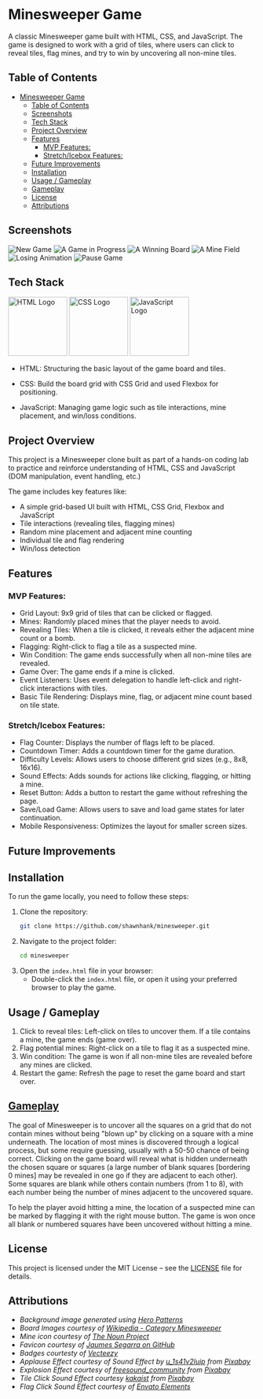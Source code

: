 
# Minesweeper Game 

A classic Minesweeper game built with HTML, CSS, and JavaScript. The game is designed to work with a grid of tiles, where users can click to reveal tiles, flag mines, and try to win by uncovering all non-mine tiles.


## Table of Contents
- [Minesweeper Game](#minesweeper-game)
  - [Table of Contents](#table-of-contents)
  - [Screenshots](#screenshots)
  - [Tech Stack](#tech-stack)
  - [Project Overview](#project-overview)
  - [Features](#features)
    - [MVP Features:](#mvp-features)
    - [Stretch/Icebox Features:](#stretchicebox-features)
  - [Future Improvements](#future-improvements)
  - [Installation](#installation)
  - [Usage / Gameplay](#usage--gameplay)
  - [Gameplay](#gameplay)
  - [License](#license)
  - [Attributions](#attributions)


## Screenshots

![New Game](https://github.com/shawnhank/ga-minesweeper-project/blob/main/app_shots/ms2.png)
![A Game in Progress](https://github.com/shawnhank/ga-minesweeper-project/blob/main/app_shots/ms5.png)
![A Winning Board](https://github.com/shawnhank/ga-minesweeper-project/blob/main/app_shots/ms7.png)
![A Mine Field](https://github.com/shawnhank/ga-minesweeper-project/blob/main/app_shots/%20ms1.png)
![Losing Animation](https://github.com/shawnhank/ga-minesweeper-project/blob/main/app_shots/ms3.png)
![Pause Game](https://github.com/shawnhank/ga-minesweeper-project/blob/main/app_shots/ms6.png)



## Tech Stack

<img src="https://github.com/shawnhank/ga-minesweeper-project/blob/main/images/HTML.png" alt="HTML Logo" width="120" /> <img src="https://github.com/shawnhank/ga-minesweeper-project/blob/main/images/CSS.svg" alt="CSS Logo" width="120" /> <img src="https://github.com/shawnhank/ga-minesweeper-project/blob/main/images/JS.png" alt="JavaScript Logo" width="120" />



- HTML: Structuring the basic layout of the game board and tiles.

- CSS: Build the board grid with CSS Grid and used Flexbox for positioning.
 
- JavaScript: Managing game logic such as tile interactions, mine placement, and win/loss conditions.


## Project Overview

This project is a Minesweeper clone built as part of a hands-on coding lab to practice and reinforce understanding of HTML, CSS and JavaScript (DOM manipulation, event handling, etc.) 

The game includes key features like:

- A simple grid-based UI built with HTML, CSS Grid, Flexbox and JavaScript
- Tile interactions (revealing tiles, flagging mines)
- Random mine placement and adjacent mine counting
- Individual tile and flag rendering
- Win/loss detection


## Features

### MVP Features:
- Grid Layout: 9x9 grid of tiles that can be clicked or flagged.
- Mines: Randomly placed mines that the player needs to avoid.
- Revealing Tiles: When a tile is clicked, it reveals either the adjacent mine count or a bomb.
- Flagging: Right-click to flag a tile as a suspected mine.
- Win Condition: The game ends successfully when all non-mine tiles are revealed.
- Game Over: The game ends if a mine is clicked.
- Event Listeners: Uses event delegation to handle left-click and right-click interactions with tiles.
- Basic Tile Rendering: Displays mine, flag, or adjacent mine count based on tile state.

### Stretch/Icebox Features:
- Flag Counter: Displays the number of flags left to be placed.
- Countdown Timer: Adds a countdown timer for the game duration.
- Difficulty Levels: Allows users to choose different grid sizes (e.g., 8x8, 16x16).
- Sound Effects: Adds sounds for actions like clicking, flagging, or hitting a mine.
- Reset Button: Adds a button to restart the game without refreshing the page.
- Save/Load Game: Allows users to save and load game states for later continuation.
- Mobile Responsiveness: Optimizes the layout for smaller screen sizes.

## Future Improvements

## Installation

To run the game locally, you need to follow these steps:

1. Clone the repository:
   ```bash
   git clone https://github.com/shawnhank/minesweeper.git
   ```
2. Navigate to the project folder:
   ```bash
   cd minesweeper
   ```
3. Open the `index.html` file in your browser:
   - Double-click the `index.html` file, or open it using your preferred browser to play the game.

## Usage / Gameplay

1. Click to reveal tiles: Left-click on tiles to uncover them. If a tile contains a mine, the game ends (game over).
2. Flag potential mines: Right-click on a tile to flag it as a suspected mine.
3. Win condition: The game is won if all non-mine tiles are revealed before any mines are clicked.
4. Restart the game: Refresh the page to reset the game board and start over.

## [Gameplay](https://en.wikipedia.org/wiki/Microsoft_Minesweeper)
The goal of Minesweeper is to uncover all the squares on a grid that do not contain mines without being "blown up" by clicking on a square with a mine underneath. The location of most mines is discovered through a logical process, but some require guessing, usually with a 50-50 chance of being correct. Clicking on the game board will reveal what is hidden underneath the chosen square or squares (a large number of blank squares [bordering 0 mines] may be revealed in one go if they are adjacent to each other). Some squares are blank while others contain numbers (from 1 to 8), with each number being the number of mines adjacent to the uncovered square.

To help the player avoid hitting a mine, the location of a suspected mine can be marked by flagging it with the right mouse button. The game is won once all blank or numbered squares have been uncovered without hitting a mine.


## License

This project is licensed under the MIT License – see the [LICENSE](LICENSE) file for details.

## Attributions
<sub><i>
   - Background image generated using [Hero Patterns](https://heropatterns.com/)
   - Board Images courtesy of [Wikipedia - Category Minesweeper](https://commons.wikimedia.org/wiki/Category:Minesweeper)
   - Mine icon courtesy of [The Noun Project](https://thenounproject.com/icon/mine-965385/)
   - Favicon courtesy of [Jaumes Segarra on GitHub](https://jaumesegarra.github.io/minesweeper/favicon.ico)
   - Badges courtesty of [Vecteezy](https://www.vecteezy.com/vector-art/14030181-programming-language-icons-set-css-html-javascript-isolated-editorial-illustration-on-white)
   - Applause Effect courtesy of Sound Effect by [u_1s41v2luip](https://pixabay.com/users/u_1s41v2luip-28204898/?utm_source=link-attribution&utm_medium=referral&utm_campaign=music&utm_content=113728) from [Pixabay](https://pixabay.com/sound-effects//?utm_source=link-attribution&utm_medium=referral&utm_campaign=music&utm_content=113728)
   - Explosion Effect courtesy of [freesound_community](https://pixabay.com/users/freesound_community-46691455/?utm_source=link-attribution&utm_medium=referral&utm_campaign=music&utm_content=6288) from [Pixabay](https://pixabay.com//?utm_source=link-attribution&utm_medium=referral&utm_campaign=music&utm_content=6288)
   - Tile Click Sound Effect courtesy [kakaist](https://pixabay.com/users/kakaist-48093450/?utm_source=link-attribution&utm_medium=referral&utm_campaign=music&utm_content=323775)  from [Pixabay](https://pixabay.com/sound-effects//?utm_source=link-attribution&utm_medium=referral&utm_campaign=music&utm_content=323775)
   - Flag Click Sound Effect courtesy of [Envato Elements](https://elements.envato.com/sound-effects/mouse+click)</i></sub>